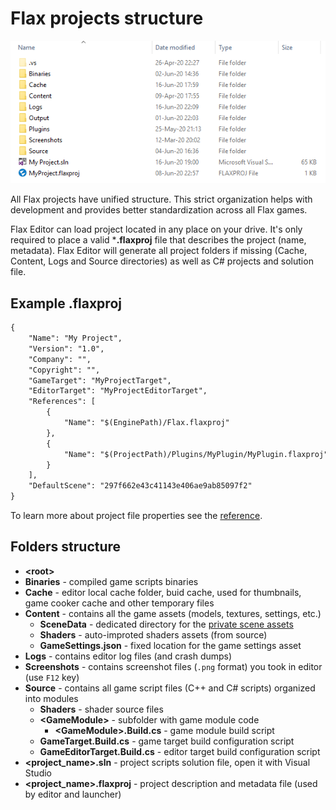 # Flax projects structure

![Project Structure](media/project-structure.png)

All Flax projects have unified structure. This strict organization helps with development and provides better standardization across all Flax games.

Flax Editor can load project located in any place on your drive. It's only required to place a valid ***.flaxproj** file that describes the project (name, metadata). Flax Editor will generate all project folders if missing (Cache, Content, Logs and Source directories) as well as C# projects and solution file.

## Example .flaxproj

```xml
{
	"Name": "My Project",
	"Version": "1.0",
	"Company": "",
	"Copyright": "",
	"GameTarget": "MyProjectTarget",
	"EditorTarget": "MyProjectEditorTarget",
	"References": [
		{
			"Name": "$(EnginePath)/Flax.flaxproj"
		},
		{
			"Name": "$(ProjectPath)/Plugins/MyPlugin/MyPlugin.flaxproj"
		}
	],
	"DefaultScene": "297f662e43c41143e406ae9ab85097f2"
}
```

To learn more about project file properties see the [reference](https://docs.flaxengine.com/api/FlaxEditor.ProjectInfo.html).

## Folders structure

* **&lt;root&gt;**
 * **Binaries** - compiled game scripts binaries
 * **Cache** - editor local cache folder, buid cache, used for thumbnails, game cooker cache and other temporary files
 * **Content** - contains all the game assets (models, textures, settings, etc.)
   * **SceneData** - dedicated directory for the [private scene assets](scenes/scene-data.md)
   * **Shaders** - auto-improted shaders assets (from source)
   * **GameSettings.json** - fixed location for the game settings asset
 * **Logs** - contains editor log files (and crash dumps)
 * **Screenshots** - contains screenshot files (`.png` format) you took in editor (use `F12` key)
 * **Source** - contains all game script files (C++ and C# scripts) organized into modules
   * **Shaders** - shader source files
   * **&lt;GameModule&gt;** - subfolder with game module code
     * **&lt;GameModule&gt;.Build.cs** - game module build script
   * **GameTarget.Build.cs** - game target build configuration script
   * **GameEditorTarget.Build.cs** - editor target build configuration script
 * **&lt;project_name&gt;.sln** - project scripts solution file, open it with Visual Studio
 * **&lt;project_name&gt;.flaxproj** - project description and metadata file (used by editor and launcher)
